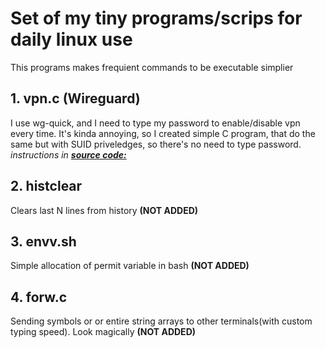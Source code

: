 

# Set of my tiny programs/scrips for daily linux use

This programs makes frequient commands to be executable simplier

## 1. vpn.c (Wireguard)
I use wg-quick, and I need to type my password to enable/disable vpn every time. It's kinda annoying, so I created simple C program, that do the same but with SUID priveledges, so there's no need to type password. 
*instructions in **[source code:](vpn/vpn.c)***


## 2. histclear
Clears last N lines from history **(NOT ADDED)**

## 3. envv.sh
Simple allocation of permit variable in bash **(NOT ADDED)**

## 4. forw.c
Sending symbols or or entire string arrays to other terminals(with custom typing speed). Look magically **(NOT ADDED)**

